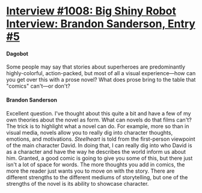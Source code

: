 # [Interview #1008: Big Shiny Robot Interview: Brandon Sanderson, Entry #5](https://www.theoryland.com/intvmain.php?i=1008#5)

#### Dagobot

Some people may say that stories about superheroes are predominantly highly-colorful, action-packed, but most of all a visual experience—how can you get over this with a prose novel? What does prose bring to the table that "comics" can't—or don't?

#### Brandon Sanderson

Excellent question. I've thought about this quite a bit and have a few of my own theories about the novel as form. What can novels do that films can't? The trick is to highlight what a novel can do. For example, more so than in visual media, novels allow you to really dig into character thoughts, emotions, and motivations.
*Steelheart*
is told from the first-person viewpoint of the main character David. In doing that, I can really dig into who David is as a character and have the way he describes the world inform us about him. Granted, a good comic is going to give you some of this, but there just isn't a lot of space for words. The more thoughts you add in comics, the more the reader just wants you to move on with the story. There are different strengths to the different mediums of storytelling, but one of the strengths of the novel is its ability to showcase character.

